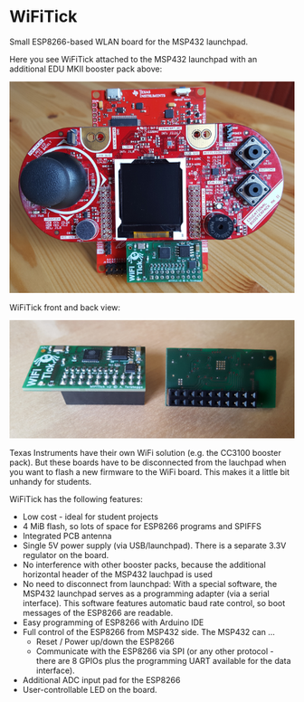 # WiFiTick
Small ESP8266-based WLAN board for the MSP432 launchpad.

Here you see WiFiTick attached to the MSP432 launchpad with an
additional EDU MKII booster pack above:

![WiFiTick picture 1](images/WiFiTick_installed.png)

WiFiTick front and back view:

![WiFiTick picture 2](images/WiFiTick_front_back.png)

Texas Instruments have their own WiFi solution (e.g. the CC3100 booster pack).
But these boards have to be disconnected from the lauchpad when you want to 
flash a new firmware to the WiFi board. This makes it a little bit unhandy for
students.

WiFiTick has the following features:

* Low cost - ideal for student projects
* 4 MiB flash, so lots of space for ESP8266 programs and SPIFFS 
* Integrated PCB antenna
* Single 5V power supply (via USB/launchpad). There is a separate
  3.3V regulator on the board.
* No interference with other booster packs, because the additional 
  horizontal header of the MSP432 lauchpad is used
* No need to disconnect from launchpad: With a special software, the MSP432
  launchpad serves as a programming adapter (via a serial interface). This
  software features automatic baud rate control, so boot messages of the
  ESP8266 are readable.
* Easy programming of ESP8266 with Arduino IDE
* Full control of the ESP8266 from MSP432 side. The MSP432 can ...
    * Reset / Power up/down the ESP8266
    * Communicate with the ESP8266 via SPI (or any other protocol -
      there are 8 GPIOs plus the programming UART available for
      the data interface).
* Additional ADC input pad for the ESP8266
* User-controllable LED on the board. 


